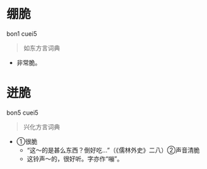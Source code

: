# 绷脆
bon1 cuei5
> 如东方言词典
- 非常脆。

# 迸脆
bon5 cuei5
> 兴化方言词典
- ①很脆
  - “这～的是甚么东西？倒好吃…”（《儒林外史》二八）②声音清脆
  - 这铃声～的，很好听。字亦作“嘣”。
